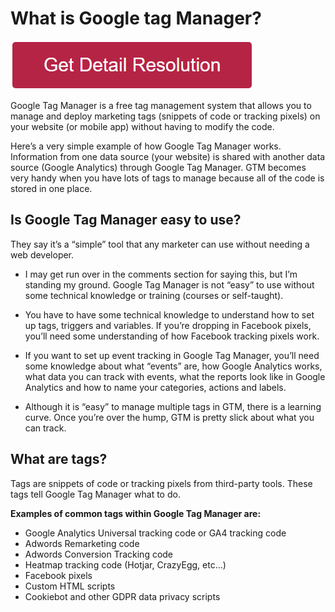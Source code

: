 # What is Google tag Manager?

[![what is google tag manager](redd.png)](https://github.com/techworkie/what.is.google.tag.manager)


Google Tag Manager is a free tag management system that allows you to manage and deploy marketing tags (snippets of code or tracking pixels) on your website (or mobile app) without having to modify the code.

Here’s a very simple example of how Google Tag Manager works. Information from one data source (your website) is shared with another data source (Google Analytics) through Google Tag Manager. GTM becomes very handy when you have lots of tags to manage because all of the code is stored in one place.     



## Is Google Tag Manager easy to use?

They say it’s a “simple” tool that any marketer can use without needing a web developer.

* I may get run over in the comments section for saying this, but I’m standing my ground. Google Tag Manager is not “easy” to use without some technical knowledge or training (courses or self-taught).

* You have to have some technical knowledge to understand how to set up tags, triggers and variables. If you’re dropping in Facebook pixels, you’ll need some understanding of how Facebook tracking pixels work.

* If you want to set up event tracking in Google Tag Manager, you’ll need some knowledge about what “events” are, how Google Analytics works, what data you can track with events, what the reports look like in Google Analytics and how to name your categories, actions and labels.

* Although it is “easy” to manage multiple tags in GTM, there is a learning curve. Once you’re over the hump, GTM is pretty slick about what you can track.


## What are tags?

Tags are snippets of code or tracking pixels from third-party tools. These tags tell Google Tag Manager what to do.

**Examples of common tags within Google Tag Manager are:**

* Google Analytics Universal tracking code or GA4 tracking code
* Adwords Remarketing code
* Adwords Conversion Tracking code
* Heatmap tracking code (Hotjar, CrazyEgg, etc…)
* Facebook pixels
* Custom HTML scripts
* Cookiebot and other GDPR data privacy scripts

